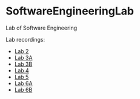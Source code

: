 # SoftwareEngineeringLab
Lab of Software Engineering

Lab recordings:
- [Lab 2](https://drive.google.com/file/d/17OU7BKIJ8splW3VXOqX-HUSNnlm8mqKH/view)
- [Lab 3A](https://drive.google.com/file/d/1Ve6plY9gae2BbvM7CNOOAxAvj4Ns-B1l/view)
- [Lab 3B](https://drive.google.com/file/d/1_bJBVwuIByyJ6DNMvjN6_edgs-jATvPR/view)
- [Lab 4](https://drive.google.com/file/d/1tmghqsvJByr-4BCu1EKcihaxSDK4OH2X/view)
- [Lab 5](https://drive.google.com/file/d/1-40RiB3mb30fSDmrD7AuLADkQDDWB_H7/view)
- [Lab 6A](https://drive.google.com/file/d/1CHdq0rw7XJ6zPCj2OzPxtNelmLkUDT0D/view)
- [Lab 6B](https://drive.google.com/file/d/1DDXxlvSwcMpm_NTV-OwUAk2bXR2DYX-2/view)
